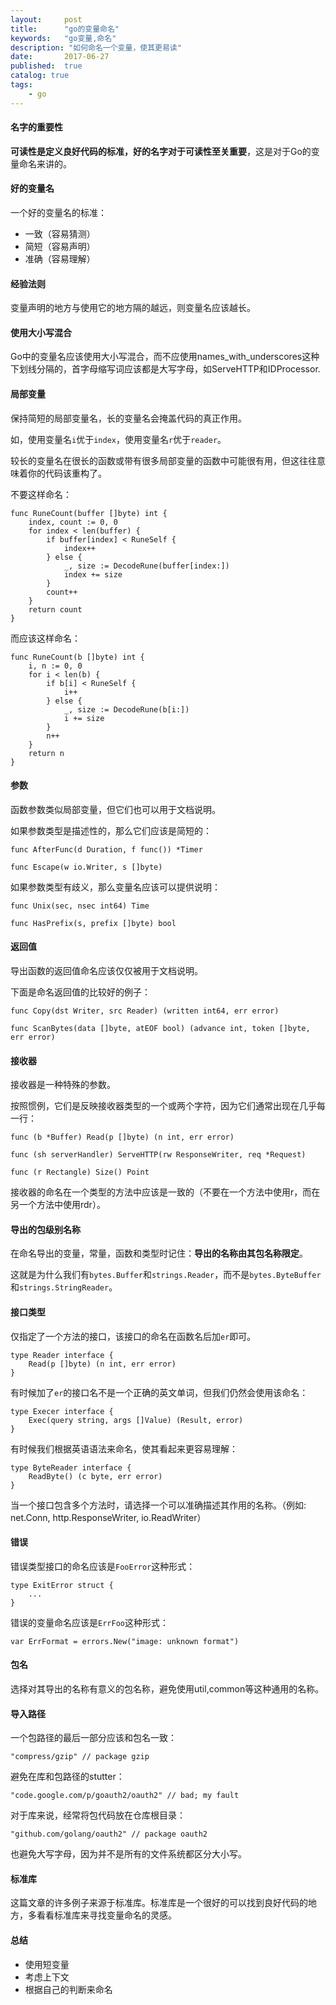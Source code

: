 ```yaml
---
layout:     post
title:      "go的变量命名"
keywords:   "go变量,命名" 
description: "如何命名一个变量，使其更易读"
date:       2017-06-27
published:  true 
catalog: true
tags:
    - go 
---
```


#### 名字的重要性
**可读性是定义良好代码的标准，好的名字对于可读性至关重要**，这是对于Go的变量命名来讲的。

#### 好的变量名
一个好的变量名的标准：
* 一致（容易猜测）
* 简短（容易声明）
* 准确（容易理解）

#### 经验法则
变量声明的地方与使用它的地方隔的越远，则变量名应该越长。

#### 使用大小写混合
Go中的变量名应该使用大小写混合，而不应使用names_with_underscores这种下划线分隔的，首字母缩写词应该都是大写字母，如ServeHTTP和IDProcessor.

#### 局部变量
保持简短的局部变量名，长的变量名会掩盖代码的真正作用。

如，使用变量名`i`优于`index`，使用变量名`r`优于`reader`。

较长的变量名在很长的函数或带有很多局部变量的函数中可能很有用，但这往往意味着你的代码该重构了。

不要这样命名：
```
func RuneCount(buffer []byte) int {
    index, count := 0, 0
    for index < len(buffer) {
        if buffer[index] < RuneSelf {
            index++
        } else {
            _, size := DecodeRune(buffer[index:])
            index += size
        }
        count++
    }
    return count
}
```

而应该这样命名：
```
func RuneCount(b []byte) int {
    i, n := 0, 0
    for i < len(b) {
        if b[i] < RuneSelf {
            i++
        } else {
            _, size := DecodeRune(b[i:])
            i += size
        }
        n++
    }
    return n
}
```

#### 参数
函数参数类似局部变量，但它们也可以用于文档说明。

如果参数类型是描述性的，那么它们应该是简短的：
```
func AfterFunc(d Duration, f func()) *Timer

func Escape(w io.Writer, s []byte)
```

如果参数类型有歧义，那么变量名应该可以提供说明：
```
func Unix(sec, nsec int64) Time

func HasPrefix(s, prefix []byte) bool
```

#### 返回值
导出函数的返回值命名应该仅仅被用于文档说明。

下面是命名返回值的比较好的例子：
```
func Copy(dst Writer, src Reader) (written int64, err error)

func ScanBytes(data []byte, atEOF bool) (advance int, token []byte, err error)
```

#### 接收器
接收器是一种特殊的参数。

按照惯例，它们是反映接收器类型的一个或两个字符，因为它们通常出现在几乎每一行：
```
func (b *Buffer) Read(p []byte) (n int, err error)

func (sh serverHandler) ServeHTTP(rw ResponseWriter, req *Request)

func (r Rectangle) Size() Point
```

接收器的命名在一个类型的方法中应该是一致的（不要在一个方法中使用r，而在另一个方法中使用rdr）。

#### 导出的包级别名称
在命名导出的变量，常量，函数和类型时记住：**导出的名称由其包名称限定**。

这就是为什么我们有`bytes.Buffer`和`strings.Reader`，而不是`bytes.ByteBuffer`和`strings.StringReader`。

#### 接口类型
仅指定了一个方法的接口，该接口的命名在函数名后加`er`即可。
```
type Reader interface {
    Read(p []byte) (n int, err error)
}
```

有时候加了`er`的接口名不是一个正确的英文单词，但我们仍然会使用该命名：
```
type Execer interface {
    Exec(query string, args []Value) (Result, error)
}
```

有时候我们根据英语语法来命名，使其看起来更容易理解：
```
type ByteReader interface {
    ReadByte() (c byte, err error)
}
```

当一个接口包含多个方法时，请选择一个可以准确描述其作用的名称。（例如: net.Conn, http.ResponseWriter, io.ReadWriter）

#### 错误
错误类型接口的命名应该是`FooError`这种形式：
```
type ExitError struct {
    ...
}
```

错误的变量命名应该是`ErrFoo`这种形式：
```
var ErrFormat = errors.New("image: unknown format")
```

#### 包名
选择对其导出的名称有意义的包名称，避免使用util,common等这种通用的名称。

#### 导入路径
一个包路径的最后一部分应该和包名一致：
```
"compress/gzip" // package gzip
```

避免在库和包路径的stutter：
```
"code.google.com/p/goauth2/oauth2" // bad; my fault
```

对于库来说，经常将包代码放在仓库根目录：
```
"github.com/golang/oauth2" // package oauth2
```

也避免大写字母，因为并不是所有的文件系统都区分大小写。

#### 标准库
这篇文章的许多例子来源于标准库。标准库是一个很好的可以找到良好代码的地方，多看看标准库来寻找变量命名的灵感。

#### 总结
* 使用短变量
* 考虑上下文
* 根据自己的判断来命名
